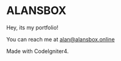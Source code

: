 # ALANSBOX

Hey, its my portfolio!

You can reach me at alan@alansbox.online

Made with CodeIgniter4.